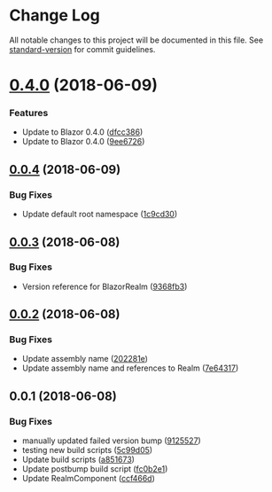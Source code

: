 # Change Log

All notable changes to this project will be documented in this file. See [standard-version](https://github.com/conventional-changelog/standard-version) for commit guidelines.

<a name="0.4.0"></a>
# [0.4.0](https://github.com/dworthen/BlazorRealm/compare/blazor-realm-async@0.0.4...0.4.0) (2018-06-09)


### Features

* Update to Blazor 0.4.0 ([dfcc386](https://github.com/dworthen/BlazorRealm/commit/dfcc386))
* Update to Blazor 0.4.0 ([9ee6726](https://github.com/dworthen/BlazorRealm/commit/9ee6726))



<a name="0.0.4"></a>
## [0.0.4](https://github.com/dworthen/BlazorRealm/compare/blazor-realm-async@0.0.3...0.0.4) (2018-06-09)


### Bug Fixes

* Update default root namespace ([1c9cd30](https://github.com/dworthen/BlazorRealm/commit/1c9cd30))



<a name="0.0.3"></a>
## [0.0.3](https://github.com/dworthen/BlazorRealm/compare/blazor-realm-async@0.0.2...0.0.3) (2018-06-08)


### Bug Fixes

* Version reference for BlazorRealm ([9368fb3](https://github.com/dworthen/BlazorRealm/commit/9368fb3))



<a name="0.0.2"></a>
## [0.0.2](https://github.com/dworthen/BlazorRealm/compare/blazor-realm-async@0.0.1...0.0.2) (2018-06-08)


### Bug Fixes

* Update assembly name ([202281e](https://github.com/dworthen/BlazorRealm/commit/202281e))
* Update assembly name and references to Realm ([7e64317](https://github.com/dworthen/BlazorRealm/commit/7e64317))



<a name="0.0.1"></a>
## 0.0.1 (2018-06-08)


### Bug Fixes

* manually updated failed version bump ([9125527](https://github.com/dworthen/BlazorRealm/commit/9125527))
* testing new build scripts ([5c99d05](https://github.com/dworthen/BlazorRealm/commit/5c99d05))
* Update build scripts ([a851673](https://github.com/dworthen/BlazorRealm/commit/a851673))
* Update postbump build script ([fc0b2e1](https://github.com/dworthen/BlazorRealm/commit/fc0b2e1))
* Update RealmComponent ([ccf466d](https://github.com/dworthen/BlazorRealm/commit/ccf466d))
